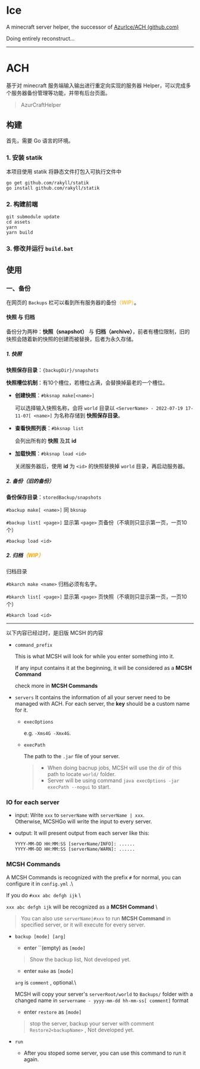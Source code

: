 # Ice

A minecraft server helper, the successor of [AzurIce/ACH (github.com)](https://github.com/AzurIce/ACH)

Doing entirely reconstruct...

---

# ACH

基于对 minecraft 服务端输入输出进行重定向实现的服务器 Helper，可以完成多个服务器备份管理等功能，并带有后台页面。

> AzurCraftHelper

## 构建

首先，需要 Go 语言的环境。

### 1. 安装 statik

本项目使用 statik 将静态文件打包入可执行文件中

```shell
go get github.com/rakyll/statik
go install github.com/rakyll/statik
```


### 2. 构建前端

```shell
git submodule update
cd assets
yarn
yarn build
```

### 3. 修改并运行 `build.bat`



## 使用

### 一、备份

在网页的 `Backups` 栏可以看到所有服务器的备份<font color="orange">（WIP）</font>。

#### 快照 与 归档

备份分为两种：**快照（snapshot）** 与 **归档（archive）**，前者有槽位限制，旧的快照会随着新的快照的创建而被替换，后者为永久存储。

##### 1. 快照

**快照保存目录**：`{backupDir}/snapshots`

**快照槽位机制**：有10个槽位，若槽位占满，会替换掉最老的一个槽位。

- **创建快照**：`#bksnap make[<name>]`

  可以选择输入快照名称，会将 `world` 目录以 `<ServerName> - 2022-07-19 17-11-07[ <name>]` 为名称存储到 **快照保存目录**。

- **查看快照列表**：`#bksnap list`

  会列出所有的 **快照** 及其 **id**

- **加载快照**：`#bksnap load <id>`

  关闭服务器后，使用 **id** 为 `<id>` 的快照替换掉 `world` 目录，再启动服务器。

##### 2. 备份（旧的备份）

**备份保存目录**：`storedBackup/snapshots`

`#backup make[ <name>]` 同 `bksnap`

`#backup list[ <page>]` 显示第 `<page>` 页备份（不填则只显示第一页，一页10个）

`#backup load <id>`

##### 2. 归档<font color="orange">（WIP）</font>

归档目录

`#bkarch make <name>` 归档必须有名字。

`#bkarch list[ <page>]` 显示第 `<page>` 页快照（不填则只显示第一页，一页10个）

`#bkarch load <id>`

---

以下内容已经过时，是旧版 MCSH 的内容

- `command_prefix`

    This is what MCSH will look for while you enter something into it.

    If any input contains it at the beginning, it will be considered as a **MCSH Command**

    check more in **MCSH Commands**

- `servers`
    It contains the information of all your server need to be managed with ACH.
    For each server, the **key** should be a custom name for it.

  - `execOptions`
    
    e.g. `-Xms4G -Xmx4G`.
    
  - `execPath`
    
    The path to the `.jar` file of your server.
    
    > - When doing bacnup jobs, MCSH will use the dir of this path to locate `world/` folder.
    > - Server will be using command `java execOptions -jar execPath --nogui` to start.

### IO for each server

- input:
    Write `xxx` to `serverName` with `serverName | xxx`.\
    Otherwise, MCSHGo will write the input to every server.
- output:
    It will present output from each server like this:

    ```
    YYYY-MM-DD HH:MM:SS [serverName/INFO]: ......
    YYYY-MM-DD HH:MM:SS [serverName/WARN]: ......
    ```

### MCSH Commands

A MCSH Commands is recognized with the prefix `#` for normal, you can configure it in `config.yml` .\

If you do `#xxx abc defgh ijk` \

`xxx abc defgh ijk` will be recognized as a **MCSH Command** \

> You can also use `serverName|#xxx` to run **MCSH Command** in specified server, or it will execute for every server.

- `backup [mode] [arg]`

  - enter ``(empty) as `[mode]`

  > Show the backup list, Not developed yet.

  - enter `make` as `[mode]`

  `arg` is `comment` , optional.\

  MCSH will copy your server's `serverRoot/world` to `Backups/` folder with a changed name in `servername - yyyy-mm-dd hh-mm-ss[ comment]` format

  - enter  `restore` as `[mode]`

  > stop the server, backup your server with comment `Restore2<backupName>` , Not developed yet.

- `run`
  - After you stoped some server, you can use this command to run it again.
